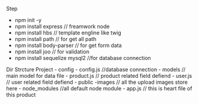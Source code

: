 Step
- npm init -y
- npm install express // freamwork node
- npm install hbs // template engline like twig
- npm install path // for get all path
- npm install body-parser // for get form data
- npm install joo // for validation
- npm install sequelize mysql2 //for database connection

Dir Strcture
Project 
    - config
        - config.js //database connection
    - models // main model for data file
        - product.js // product related field defiend
        - user.js // user related field defiend
    - public
        -images // all the upload images store here
    - node_modules //all default node module
    - app.js // this is heart file of this product